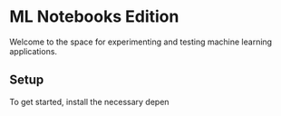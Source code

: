 ML Notebooks Edition
==========================

Welcome to the space for experimenting and testing machine learning applications.

Setup
-----

To get started, install the necessary depen